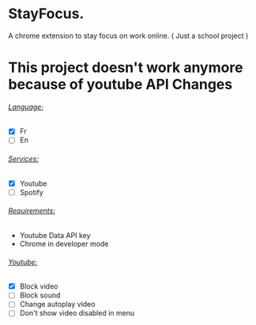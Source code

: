 # StayFocus.
A chrome extension to stay focus on work online. ( Just a school project )
<h1> This project doesn't work anymore because of youtube API Changes</h1>

###### <ins>Language:</ins>
- [x] Fr
- [ ] En

###### <ins>Services:</ins>
- [x] Youtube
- [ ] Spotify

###### <ins>Requirements:</ins>
- Youtube Data API key
- Chrome in developer mode

###### <ins>Youtube:</ins>
- [x] Block video
- [ ] Block sound
- [ ] Change autoplay video
- [ ] Don't show video disabled in menu
